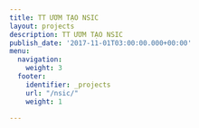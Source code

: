 ```yaml
---
title: TT ƯƠM TẠO NSIC
layout: projects
description: TT ƯƠM TẠO NSIC
publish_date: '2017-11-01T03:00:00.000+00:00'
menu:
  navigation:
    weight: 3
  footer:
    identifier: _projects
    url: "/nsic/"
    weight: 1

---
```

